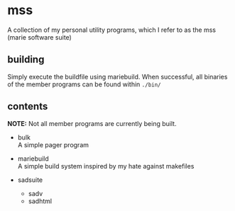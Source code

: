 # mss
A collection of my personal utility programs, which I refer to as the mss (marie software suite)

## building
Simply execute the buildfile using mariebuild. When successful, all binaries of the member programs can be found within `./bin/`

## contents
**NOTE:** Not all member programs are currently being built.

* bulk <br>
A simple pager program

* mariebuild <br>
A simple build system inspired by my hate against makefiles

* sadsuite
  * sadv
  * sadhtml
